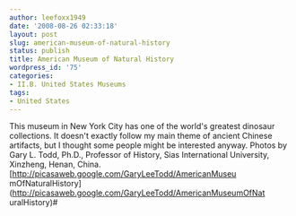 ```yaml
---
author: leefoxx1949
date: '2008-08-26 02:33:18'
layout: post
slug: american-museum-of-natural-history
status: publish
title: American Museum of Natural History
wordpress_id: '75'
categories:
- II.B. United States Museums
tags:
- United States
---
```


This museum in New York City has one of the world's greatest dinosaur
collections. It doesn't exactly follow my main theme of ancient Chinese
artifacts, but I thought some people might be interested anyway. Photos by
Gary L. Todd, Ph.D., Professor of History, Sias International University,
Xinzheng, Henan, China. [http://picasaweb.google.com/GaryLeeTodd/AmericanMuseu
mOfNaturalHistory](http://picasaweb.google.com/GaryLeeTodd/AmericanMuseumOfNat
uralHistory)#

